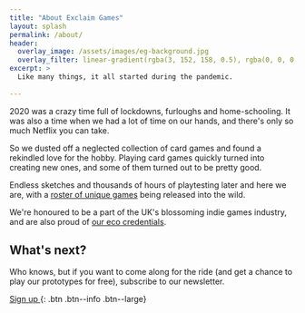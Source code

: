 ```yaml
---
title: "About Exclaim Games"
layout: splash
permalink: /about/
header:
  overlay_image: /assets/images/eg-background.jpg
  overlay_filter: linear-gradient(rgba(3, 152, 158, 0.5), rgba(0, 0, 0, 0.5))
excerpt: >
  Like many things, it all started during the pandemic.
  
---
```


2020 was a crazy time full of lockdowns, furloughs and home-schooling. It was also a time when we had a lot of time on our hands, and there's only so much Netflix you can take.

So we dusted off a neglected collection of card games and found a rekindled love for the hobby. Playing card games quickly turned into creating new ones, and some of them turned out to be pretty good.

Endless sketches and thousands of hours of playtesting later and here we are, with a [roster of unique games](/games/) being released into the wild.

We're honoured to be a part of the UK's blossoming indie games industry, and are also proud of [our eco credentials](/sustainable-games/).

## What's next?

Who knows, but if you want to come along for the ride (and get a chance to play our prototypes for free), subscribe to our newsletter.

[Sign up <i class="fa fa-angle-right"></i>](https://tinyletter.com/exclaimgames){: .btn .btn--info .btn--large}
